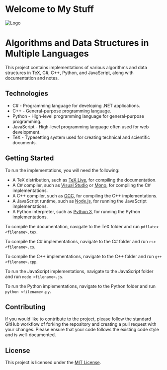 # Welcome to My Stuff
![Logo](https://cdn.discordapp.com/attachments/934212312921931786/1007127092464463902/ezgif.com-gif-maker1.gif) <br/>
# Algorithms and Data Structures in Multiple Languages
This project contains implementations of various algorithms and data structures in TeX, C#, C++, Python, and JavaScript, along with documentation and notes.

## Technologies
- C# - Programming language for developing .NET applications.
- C++ - General-purpose programming language.
- Python - High-level programming language for general-purpose programming.
- JavaScript - High-level programming language often used for web development.
- TeX - Typesetting system used for creating technical and scientific documents.

## Getting Started
To run the implementations, you will need the following:
- A TeX distribution, such as [TeX Live](https://www.tug.org/texlive/), for compiling the documentation.
- A C# compiler, such as [Visual Studio](https://visualstudio.microsoft.com/) or [Mono](https://www.mono-project.com/), for compiling the C# implementations.
- A C++ compiler, such as [GCC](https://gcc.gnu.org/), for compiling the C++ implementations.
- A JavaScript runtime, such as [Node.js](https://nodejs.org/), for running the JavaScript implementations.
- A Python interpreter, such as [Python 3](https://www.python.org/downloads/), for running the Python implementations.

To compile the documentation, navigate to the TeX folder and run `pdflatex <filename>.tex`.

To compile the C# implementations, navigate to the C# folder and run `csc <filename>.cs`.

To compile the C++ implementations, navigate to the C++ folder and run `g++ <filename>.cpp`.

To run the JavaScript implementations, navigate to the JavaScript folder and run `node <filename>.js`.

To run the Python implementations, navigate to the Python folder and run `python <filename>.py`.

## Contributing
If you would like to contribute to the project, please follow the standard GitHub workflow of forking the repository and creating a pull request with your changes. Please ensure that your code follows the existing code style and is well-documented.

## License
This project is licensed under the [MIT License](LICENSE.md).
